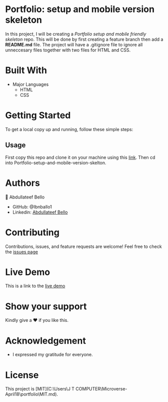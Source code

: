# Portfolio: setup and mobile version skeleton
In this project, I will be creating a *Portfolio setup and mobile friendly skeleton* repo. This will be done by first creating a feature branch then add a **README.md** file. The project will have a .gitignore file to ignore all unneccesary files together with two files for HTML and CSS.

# Built With
* Major Languages
    - HTML
    - CSS
# Getting Started
To get a local copy up and running, follow these simple steps:
## Usage
First copy this repo and clone it on your machine using this [link](git@github.com:Ibnballo1/Portfolio-setup-and-mobile-version-skeleton.git).
Then cd into Portfolio-setup-and-mobile-version-skelton.

# Authors
:adult: Abdullateef Bello
- GitHub: @Ibnballo1
- Linkedin: [Abdullateef Bello](https://www.linkedin.com/in/abdullateef-bello-1b8006228/)

# Contributing
Contributions, issues, and feature requests are welcome!
Feel free to check the [issues page](https://github.com/Ibnballo1/Portfolio-setup-and-mobile-version-skeleton/issues)

# Live Demo
This is a link to the [live demo](https://ibnballo1.github.io/portfolio/) 

# Show your support
Kindly give a :hearts: if you like this.

# Acknowledgement
- I expressed my gratitude for everyone.

# License
This project is [MIT](C:\Users\J T COMPUTER\Microverse-April18\portfolio\MIT.md).